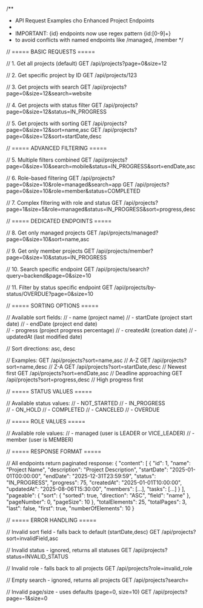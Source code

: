 /**
 * API Request Examples cho Enhanced Project Endpoints
 * 
 * IMPORTANT: {id} endpoints now use regex pattern {id:[0-9]+} 
 * to avoid conflicts with named endpoints like /managed, /member
 */

// ===== BASIC REQUESTS =====

// 1. Get all projects (default)
GET /api/projects?page=0&size=12

// 2. Get specific project by ID
GET /api/projects/123

// 3. Get projects with search
GET /api/projects?page=0&size=12&search=website

// 4. Get projects with status filter
GET /api/projects?page=0&size=12&status=IN_PROGRESS

// 5. Get projects with sorting
GET /api/projects?page=0&size=12&sort=name,asc
GET /api/projects?page=0&size=12&sort=startDate,desc

// ===== ADVANCED FILTERING =====

// 5. Multiple filters combined
GET /api/projects?page=0&size=10&search=mobile&status=IN_PROGRESS&sort=endDate,asc

// 6. Role-based filtering
GET /api/projects?page=0&size=10&role=managed&search=app
GET /api/projects?page=0&size=10&role=member&status=COMPLETED

// 7. Complex filtering with role and status
GET /api/projects?page=1&size=5&role=managed&status=IN_PROGRESS&sort=progress,desc

// ===== DEDICATED ENDPOINTS =====

// 8. Get only managed projects
GET /api/projects/managed?page=0&size=10&sort=name,asc

// 9. Get only member projects
GET /api/projects/member?page=0&size=10&status=IN_PROGRESS

// 10. Search specific endpoint
GET /api/projects/search?query=backend&page=0&size=10

// 11. Filter by status specific endpoint
GET /api/projects/by-status/OVERDUE?page=0&size=10

// ===== SORTING OPTIONS =====

// Available sort fields:
// - name (project name)
// - startDate (project start date)
// - endDate (project end date)  
// - progress (project progress percentage)
// - createdAt (creation date)
// - updatedAt (last modified date)

// Sort directions: asc, desc

// Examples:
GET /api/projects?sort=name,asc           // A-Z
GET /api/projects?sort=name,desc          // Z-A
GET /api/projects?sort=startDate,desc     // Newest first
GET /api/projects?sort=endDate,asc        // Deadline approaching
GET /api/projects?sort=progress,desc      // High progress first

// ===== STATUS VALUES =====

// Available status values:
// - NOT_STARTED
// - IN_PROGRESS  
// - ON_HOLD
// - COMPLETED
// - CANCELED
// - OVERDUE

// ===== ROLE VALUES =====

// Available role values:
// - managed (user is LEADER or VICE_LEADER)
// - member (user is MEMBER)

// ===== RESPONSE FORMAT =====

// All endpoints return paginated response:
{
  "content": [
    {
      "id": 1,
      "name": "Project Name",
      "description": "Project Description",
      "startDate": "2025-01-01T00:00:00",
      "endDate": "2025-12-31T23:59:59",
      "status": "IN_PROGRESS",
      "progress": 75,
      "createdAt": "2025-01-01T10:00:00",
      "updatedAt": "2025-08-06T15:30:00",
      "members": [...],
      "tasks": [...]
    }
  ],
  "pageable": {
    "sort": {
      "sorted": true,
      "direction": "ASC",
      "field": "name"
    },
    "pageNumber": 0,
    "pageSize": 10
  },
  "totalElements": 25,
  "totalPages": 3,
  "last": false,
  "first": true,
  "numberOfElements": 10
}

// ===== ERROR HANDLING =====

// Invalid sort field - falls back to default (startDate,desc)
GET /api/projects?sort=invalidField,asc

// Invalid status - ignored, returns all statuses
GET /api/projects?status=INVALID_STATUS

// Invalid role - falls back to all projects
GET /api/projects?role=invalid_role

// Empty search - ignored, returns all projects
GET /api/projects?search=

// Invalid page/size - uses defaults (page=0, size=10)
GET /api/projects?page=-1&size=0
